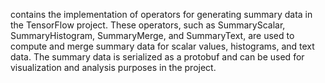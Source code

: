 contains the implementation of operators for generating summary data in the TensorFlow project. These operators, such as SummaryScalar, SummaryHistogram, SummaryMerge, and SummaryText, are used to compute and merge summary data for scalar values, histograms, and text data. The summary data is serialized as a protobuf and can be used for visualization and analysis purposes in the project.